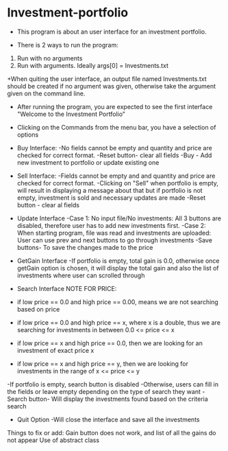 # Investment-portfolio

+ This program is about an user interface for an investment portfolio.

+ There is 2 ways to run the program:
1. Run with no arguments
2. Run with arguments. Ideally args[0] = Investments.txt

+When quiting the user interface, an output file named Investments.txt should be created if no argument was given, otherwise take the argument given on the command line.

+ After running the program, you are expected to see the first interface "Welcome to the Investment Portfolio"

+ Clicking on the Commands from the menu bar, you have a selection of options

+ Buy Interface:
-No fields cannot be empty and quantity and price are checked for correct format.
-Reset button- clear all fields
-Buy - Add new investment to portfolio or update existing one

+ Sell Interface:
-Fields cannot be empty and and quantity and price are checked for correct format.
-Clicking on "Sell" when portfolio is empty, will result in displaying a message about that but if portfolio is not empty, investment is sold and necessary updates are made
-Reset button - clear al fields

+ Update Interface
-Case 1: No input file/No investments:
All 3 buttons are disabled, therefore user has to add new investments first. 
-Case 2: When starting program, file was read and investments are uploaded:
User can use prev and next buttons to go through investments
-Save buttons- To save the changes made to the price

+ GetGain Interface
-If portfolio is empty, total gain is 0.0, otherwise once getGain option is chosen, it will display the total gain and also the list of investments where user can scrolled through

+ Search Interface
NOTE FOR PRICE:
* if low price == 0.0 and high price == 0.00, means we are not searching based on price

* if low price == 0.0 and high price == x, where x is a double, thus we are searching for investments in between 
0.0 <= price <= x

* if low price == x and high price == 0.0, then we are looking for an investment of exact price x

* if low price == x and high price == y, then we are looking for investments in the range of x <= price <= y

-If portfolio is empty, search button is disabled
-Otherwise, users can fill in the fields or leave empty depending on the type of search they want
-Search button- Will display the investments found based on the criteria search

+ Quit Option
-Will close the interface and save all the investments


Things to fix or add:
Gain button does not work, and list of all the gains do not appear
Use of abstract class






